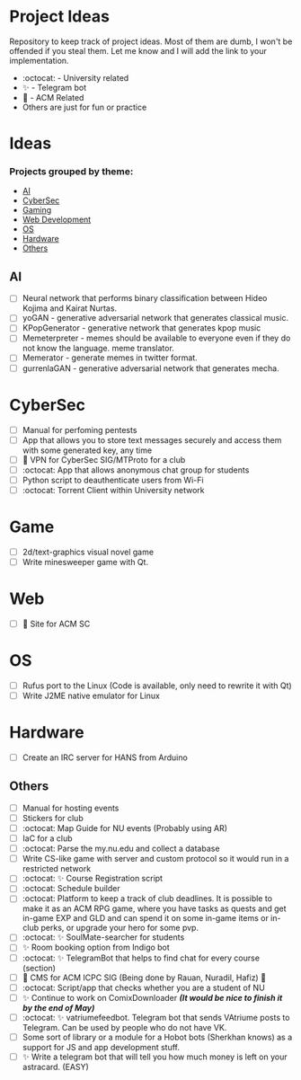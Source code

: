 # Project Ideas
Repository to keep track of project ideas. Most of them are dumb, I won't be offended if you steal them. Let me know and I will add the link to your implementation.

* :octocat: - University related
* :sparkles: - Telegram bot
* :space_invader: - ACM Related
* Others are just for fun or practice

# Ideas

### Projects grouped by theme:
- [AI](#AI)
- [CyberSec](#CyberSec)
- [Gaming](#Game)
- [Web Development](#Web)
- [OS](#os)
- [Hardware](#hardware)
- [Others](#Others)

## AI
- [ ] Neural network that performs binary classification between Hideo Kojima and Kairat Nurtas.
- [ ] yoGAN - generative adversarial network that generates classical music.
- [ ] KPopGenerator - generative network that generates kpop music
- [ ] Memeterpreter - memes should be available to everyone even if they do not know the language. meme translator.
- [ ] Memerator - generate memes in twitter format.
- [ ] gurrenlaGAN - generative adversarial network that generates mecha.

# CyberSec
- [ ] Manual for perfoming pentests
- [ ] App that allows you to store text messages securely and access them with some generated key, any time
- [ ] :space_invader: VPN for CyberSec SIG/MTProto for a club
- [ ] :octocat: App that allows anonymous chat group for students
- [ ] Python script to deauthenticate users from Wi-Fi
- [ ] :octocat: Torrent Client within University network

# Game
- [ ] 2d/text-graphics visual novel game
- [ ] Write minesweeper game with Qt.

# Web
- [ ] :space_invader: Site for ACM SC 

# OS
- [ ] Rufus port to the Linux (Code is available, only need to rewrite it with Qt)
- [ ] Write J2ME native emulator for Linux

# Hardware
- [ ] Create an IRC server for HANS from Arduino

## Others
- [ ] Manual for hosting events
- [ ] Stickers for club
- [ ] :octocat: Map Guide for NU events (Probably using AR)
- [ ] IaC for a club
- [ ] :octocat: Parse the my.nu.edu and collect a database
- [ ] Write CS-like game with server and custom protocol so it would run in a restricted network
- [ ] :octocat: :sparkles: Course Registration script
- [ ] :octocat: Schedule builder 
- [ ] :octocat: Platform to keep a track of club deadlines. It is possible to make it as an ACM RPG game, where you have tasks as quests and get in-game EXP and GLD and can spend it on some in-game items or in-club perks, or upgrade your hero for some pvp. 
- [ ] :octocat: :sparkles: SoulMate-searcher for students
- [ ] :sparkles: Room booking option from Indigo bot
- [ ] :octocat: :sparkles: TelegramBot that helps to find chat for every course (section) 
- [ ] :space_invader: CMS for ACM ICPC SIG (Being done by Rauan, Nuradil, Hafiz) :space_invader:
- [ ] :octocat: Script/app that checks whether you are a student of NU
- [ ] :sparkles: Continue to work on ComixDownloader ***(It would be nice to finish it by the end of May)***
- [ ] :octocat: :sparkles: vatriumefeedbot. Telegram bot that sends VAtriume posts to Telegram. Can be used by people who do not have VK.
- [ ] Some sort of library or a module for a Hobot bots (Sherkhan knows) as a support for JS and app development stuff.
- [ ] :sparkles: Write a telegram bot that will tell you how much money is left on your astracard. (EASY)